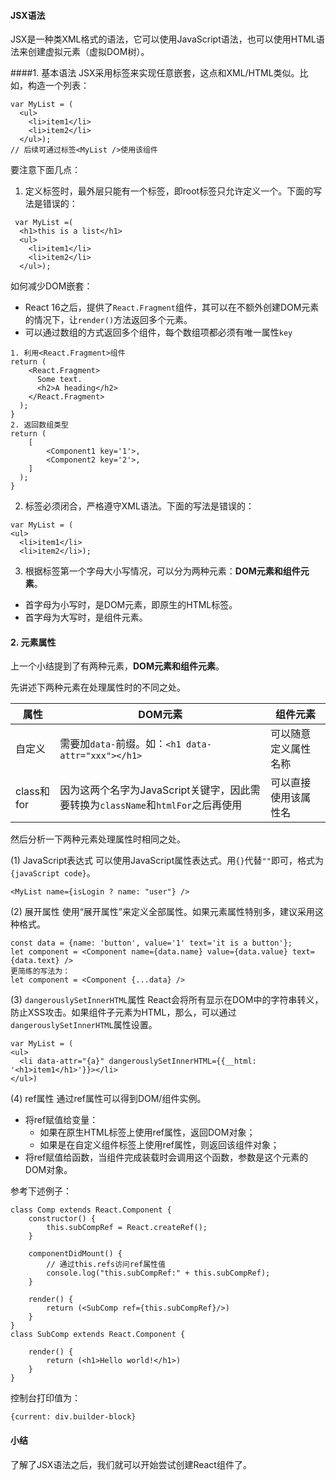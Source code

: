#### JSX语法

JSX是一种类XML格式的语法，它可以使用JavaScript语法，也可以使用HTML语法来创建虚拟元素（虚拟DOM树）。

####1. 基本语法
JSX采用标签来实现任意嵌套，这点和XML/HTML类似。比如，构造一个列表：
```
var MyList = (
  <ul>
    <li>item1</li>
    <li>item2</li>
  </ul>);
// 后续可通过标签<MyList />使用该组件
```
要注意下面几点：
1. 定义标签时，最外层只能有一个标签，即root标签只允许定义一个。下面的写法是错误的：
```
 var MyList =(
  <h1>this is a list</h1>
  <ul>
    <li>item1</li>
    <li>item2</li>
  </ul>);
```

如何减少DOM嵌套：
* React 16之后，提供了`React.Fragment`组件，其可以在不额外创建DOM元素的情况下，让`render()`方法返回多个元素。
* 可以通过数组的方式返回多个组件，每个数组项都必须有唯一属性`key`

```
1. 利用<React.Fragment>组件
return (
    <React.Fragment>
      Some text.
      <h2>A heading</h2>
    </React.Fragment>
  );
}
2. 返回数组类型
return (
    [
        <Component1 key='1'>,
        <Component2 key='2'>,
    ]
  );
}
```

2. 标签必须闭合，严格遵守XML语法。下面的写法是错误的：
```
var MyList = (
<ul>
  <li>item1</li>
  <li>item2</li>);
```
3. 根据标签第一个字母大小写情况，可以分为两种元素：**DOM元素和组件元素**。
  * 首字母为小写时，是DOM元素，即原生的HTML标签。
  * 首字母为大写时，是组件元素。

#### 2. 元素属性
上一个小结提到了有两种元素，**DOM元素和组件元素**。

先讲述下两种元素在处理属性时的不同之处。

| 属性       | DOM元素                                                      | 组件元素             |
| ---------- | ------------------------------------------------------------ | -------------------- |
| 自定义     | 需要加```data-```前缀。如：```<h1 data-attr="xxx"></h1>```   | 可以随意定义属性名称 |
| class和for | 因为这两个名字为JavaScript关键字，因此需要转换为```className```和```htmlFor```之后再使用 | 可以直接使用该属性名 |

然后分析一下两种元素处理属性时相同之处。

(1) JavaScript表达式
可以使用JavaScript属性表达式。用```{}```代替```""```即可，格式为```{javaScript code}```。
```
<MyList name={isLogin ? name: "user"} />
```

(2) 展开属性
使用“展开属性”来定义全部属性。如果元素属性特别多，建议采用这种格式。

```
const data = {name: 'button', value='1' text='it is a button'};
let component = <Component name={data.name} value={data.value} text={data.text} />
更简练的写法为：
let component = <Component {...data} />
```

(3) `dangerouslySetInnerHTML`属性 
React会将所有显示在DOM中的字符串转义，防止XSS攻击。如果组件子元素为HTML，那么，可以通过```dangerouslySetInnerHTML```属性设置。

```
var MyList = (
<ul>
  <li data-attr="{a}" dangerouslySetInnerHTML={{__html: '<h1>item1</h1>'}}></li>
</ul>)
```

(4) ref属性
通过ref属性可以得到DOM/组件实例。
* 将ref赋值给变量：
  * 如果在原生HTML标签上使用ref属性，返回DOM对象；
  * 如果是在自定义组件标签上使用ref属性，则返回该组件对象；
* 将ref赋值给函数，当组件完成装载时会调用这个函数，参数是这个元素的DOM对象。

参考下述例子：
```
class Comp extends React.Component {
    constructor() {
        this.subCompRef = React.createRef();
    }

    componentDidMount() {
        // 通过this.refs访问ref属性值
        console.log("this.subCompRef:" + this.subCompRef);
    }

    render() {
        return (<SubComp ref={this.subCompRef}/>)
    }
}
class SubComp extends React.Component {

    render() {
        return (<h1>Hello world!</h1>)
    }
}
```
控制台打印值为：
```
{current: div.builder-block}
```
#### 小结
了解了JSX语法之后，我们就可以开始尝试创建React组件了。
